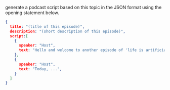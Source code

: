 generate a podcast script based on this topic in the JSON format using the opening statement below.

```json
{
  title: "(title of this episode)",
  description: "(short description of this episode)",
  script:[
    {
      speaker: "Host",
      text: "Hello and welcome to another episode of 'life is artificial', where we explore the cutting edge of technology, innovation, and what the future could look like.",
    },
    {
      speaker: "Host",
      text: "Today, ...",
    }
  ]
}
```

